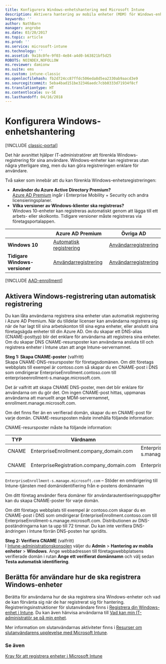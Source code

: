 ```yaml
---
title: Konfigurera Windows-enhetshantering med Microsoft Intune
description: Aktivera hantering av mobila enheter (MDM) för Windows-enheter med Microsoft Intune.
keywords: ''
author: NathBarn
manager: angrobe
ms.date: 03/20/2017
ms.topic: article
ms.prod: ''
ms.service: microsoft-intune
ms.technology: ''
ms.assetid: 9a18c0fe-9f03-4e84-a4d0-b63821bf5d25
ROBOTS: NOINDEX,NOFOLLOW
ms.reviewer: damionw
ms.suite: ems
ms.custom: intune-classic
ms.openlocfilehash: fb2d724cc87ffdc506eda8d5ea2330ab9aacd3e9
ms.sourcegitcommit: 5eba4bad151be32346aedc7cbb0333d71934f8cf
ms.translationtype: HT
ms.contentlocale: sv-SE
ms.lasthandoff: 04/16/2018
---
```

# <a name="set-up-windows-device-management"></a>Konfigurera Windows-enhetshantering

[!INCLUDE [classic-portal](../includes/classic-portal.md)]

Det här avsnittet hjälper IT-administratörer att förenkla Windows-registrering för sina användare.  Windows-enheter kan registreras utan några ytterligare steg, men du kan göra registreringen enklare för användare.

Två saker som innebär att du kan förenkla Windows-enhetsregistreringen:
- **Använder du Azure Active Directory Premium?** <br>[Azure AD Premium](https://docs.microsoft.com/azure/active-directory/active-directory-get-started-premium) ingår i Enterprise Mobility + Security och andra licensieringsplaner.
- **Vilka versioner av Windows-klienter ska registreras?** <br>Windows 10-enheter kan registreras automatiskt genom att lägga till ett arbets- eller skolkonto. Tidigare versioner måste registreras via företagsportalappen.

||**Azure AD Premium**|**Övriga AD**|
|----------|---------------|---------------|  
|**Windows 10**|[Automatisk registrering](#enable-windows-10-automatic-enrollment) |[Användarregistrering](#enable-windows-enrollment-without-automatic-enrollment)|
|**Tidigare Windows-versioner**|[Användarregistrering](#enable-windows-enrollment-without-automatic-enrollment)|[Användarregistrering](#enable-windows-enrollment-without-automatic-enrollment)|

[!INCLUDE [AAD-enrollment](../includes/win10-automatic-enrollment-aad.md)]

## <a name="enable-windows-enrollment-without-automatic-enrollment"></a>Aktivera Windows-registrering utan automatisk registrering
Du kan låta användarna registrera sina enheter utan automatisk registrering i Azure AD Premium. När du tilldelar licenser kan användarna registrera sig när de har lagt till sina arbetskonton till sina egna enheter, eller anslutit sina företagsägda enheter till din Azure AD. Om du skapar ett DNS-alias (CNAME-posttyp) blir det enklare för användarna att registrera sina enheter. Om du skapar DNS CNAME-resursposter kan användarna ansluta till och registrera enheter i Intune utan att ange Intune-servernamnet.

**Steg 1: Skapa CNAME-poster** (valfritt)<br>
Skapa CNAME-DNS-resursposter för företagsdomänen. Om ditt företags webbplats till exempel är contoso.com så skapar du en CNAME-post i DNS som omdirigerar EnterpriseEnrollment.contoso.com till enterpriseenrollment-s.manage.microsoft.com.

Det är valfritt att skapa CNAME DNS-poster, men det blir enklare för användarna om du gör det. Om ingen CNAME-post hittas, uppmanas användarna att manuellt ange MDM-servernamnet, enrollment.manage.microsoft.com.

Om det finns fler än en verifierad domän, skapar du en CNAME-post för varje domän. CNAME-resursposten måste innehålla följande information:

CNAME-resursposter måste ha följande information:

|TYP|Värdnamn|Pekar på|TTL|
|--------|-------------|-------------|-------|
|CNAME|EnterpriseEnrollment.company_domain.com|EnterpriseEnrollment-s.manage.microsoft.com |1 timme|
|CNAME|EnterpriseRegistration.company_domain.com|EnterpriseRegistration.windows.net|1 timme|

`EnterpriseEnrollment-s.manage.microsoft.com` – Stöder en omdirigering till Intune-tjänsten med domänidentifiering från e-postens domännamn

Om ditt företag använder flera domäner för användarautentiseringsuppgifter kan du skapa CNAME-poster för varje domän.

Om ditt företags webbplats till exempel är contoso.com skapar du en CNAME-post i DNS som omdirigerar EnterpriseEnrollment.contoso.com till EnterpriseEnrollment-s.manage.microsoft.com. Distributionen av DNS-poständringarna kan ta upp till 72 timmar. Du kan inte verifiera DNS-ändringen i Intune förrän DNS-posten har spridits.

**Steg 2: Verifiera CNAME** (valfritt)<br>
I [Intune-administrationskonsolen](https://manage.microsoft.com) väljer du **Admin** &gt; **Hantering av mobila enheter** &gt; **Windows**. Ange webbadressen till företagswebbplatsens verifierade domän i rutan **Ange ett verifierat domännamn** och välj sedan **Testa automatisk identifiering**.

## <a name="tell-users-how-to-enroll-windows-devices"></a>Berätta för användare hur de ska registrera Windows-enheter
Berätta för användarna hur de ska registrera sina Windows-enheter och vad de kan förvänta sig när de har registrerat sig för hantering.
Registreringsinstruktioner för slutanvändare finns i [Registrera din Windows-enhet i Intune](https://docs.microsoft.com/intune-user-help/enroll-your-device-in-intune-windows). Du kan även hänvisa användarna till [Vad kan min IT-administratör se på min enhet](https://docs.microsoft.com/intune-user-help/what-can-your-it-administrator-see-when-you-enroll-your-device-in-intune-windows).

Mer information om slutanvändarnas aktiviteter finns i [Resurser om slutanvändarens upplevelse med Microsoft Intune](/intune/end-user-educate).

### <a name="see-also"></a>Se även
[Krav för att registrera enheter i Microsoft Intune](prerequisites-for-enrollment.md)
